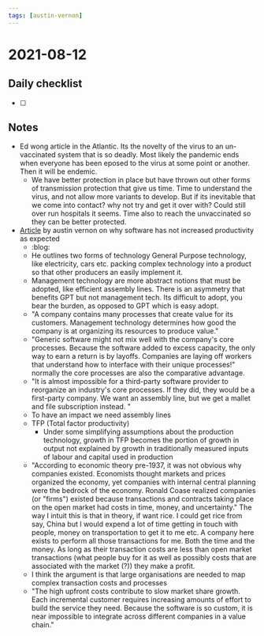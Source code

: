 ```yaml
---
tags: [austin-vernon]
---
```

# 2021-08-12

## Daily checklist

* [ ]

## Notes

* Ed wong article in the Atlantic. Its the novelty of the virus to an un-vaccinated system that is so deadly. Most likely
  the pandemic ends when everyone has been eposed to the virus at some point or another. Then it will be endemic.
    * We have better protection in place but have thrown out other forms of transmission protection that give us time.
      Time to understand the virus, and not allow more variants to develop. But if its inevitable that we come into
      contact? why not try and get it over with? Could still over run hospitals it seems. Time also to reach the
      unvaccinated so they can be better protected.
* [Article](https://austinvernon.eth.link/blog/softwareisprocess.html) by austin vernon on why software has not increased productivity as expected
    * :blog:
    * He outlines two forms of technology General Purpose technology, like electricity, cars etc. packing complex technology
      into a product so that other producers an easily implement it.
    * Management technology are more abstract notions that must be adopted, like efficient assembly lines. There is an
      asymmetry that benefits GPT but not management tech. Its difficult to adopt, you bear the burden, as opposed to
      GPT which is easy adopt.
    * "A company contains many processes that create value for its customers. Management technology determines how good the
      company is at organizing its resources to produce value."
    * "Generic software might not mix well with the company's core processes. Because the software added to excess capacity,
      the only way to earn a return is by layoffs. Companies are laying off workers that understand how to interface with
      their unique processes!" normally the core processes are also the comparative advantage.
    * "It is almost impossible for a third-party software provider to reorganize an industry's core processes. If they did,
      they would be a first-party company. We want an assembly line, but we get a mallet and file subscription instead. "
    * To have an impact we need assembly lines
    * TFP (Total factor productivity)
        * Under some simplifying assumptions about the production technology, growth in TFP becomes the portion of growth in
          output not explained by growth in traditionally measured inputs of labour and capital used in production
    * "According to economic theory pre-1937, it was not obvious why companies existed. Economists thought markets and
      prices organized the economy, yet companies with internal central planning were the bedrock of the economy. Ronald
      Coase realized companies (or "firms") existed because transactions and contracts taking place on the open market
      had costs in time, money, and uncertainty." The way I intuit this is that in theory, if want rice. I could get
      rice from say, China but I would expend a lot of time getting in touch with people, money on transportation to get
      it to me etc. A company here exists to perform all those transactions for me. Both the time and the money. As long
      as their transaction costs are less than open market transactions (what people buy for it as well as possibly
      costs that are associated with the market (?)) they make a profit.
    * I think the argument is that large organisations are needed to map complex transaction costs and processes
    * "The high upfront costs contribute to slow market share growth. Each incremental customer requires increasing
      amounts of effort to build the service they need. Because the software is so custom, it is near impossible to
      integrate across different companies in a value chain."


